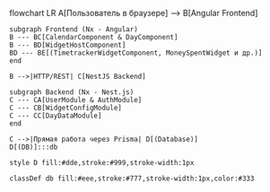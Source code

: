 flowchart LR
    A[Пользователь в браузере] --> B[Angular Frontend]

    subgraph Frontend (Nx - Angular)
    B --- BC[CalendarComponent & DayComponent]
    B --- BD[WidgetHostComponent]
    BD --- BE[(TimetrackerWidgetComponent, MoneySpentWidget и др.)]
    end

    B -->|HTTP/REST| C[NestJS Backend]

    subgraph Backend (Nx - Nest.js)
    C --- CA[UserModule & AuthModule]
    C --- CB[WidgetConfigModule]
    C --- CC[DayDataModule]
    end

    C -->|Прямая работа через Prisma| D[(Database)]
    D[(DB)]:::db

    style D fill:#dde,stroke:#999,stroke-width:1px
    
    classDef db fill:#eee,stroke:#777,stroke-width:1px,color:#333
